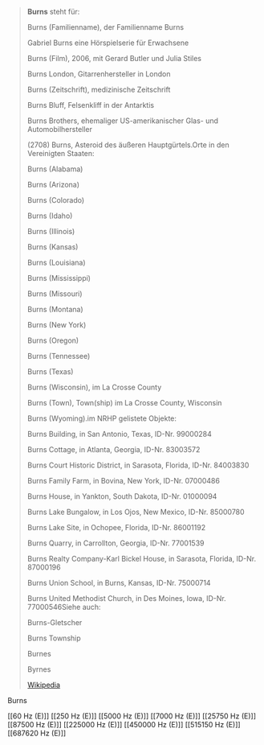 > **Burns** steht für:
>
> 
>
> Burns (Familienname), der Familienname Burns
>
> Gabriel Burns eine Hörspielserie für Erwachsene
>
> Burns (Film), 2006, mit Gerard Butler und Julia Stiles
>
> Burns London, Gitarrenhersteller in London
>
> Burns (Zeitschrift), medizinische Zeitschrift
>
> Burns Bluff, Felsenkliff in der Antarktis
>
> Burns Brothers, ehemaliger US-amerikanischer Glas- und Automobilhersteller
>
> (2708) Burns, Asteroid des äußeren Hauptgürtels.Orte in den Vereinigten Staaten:
>
> 
>
> Burns (Alabama)
>
> Burns (Arizona)
>
> Burns (Colorado)
>
> Burns (Idaho)
>
> Burns (Illinois)
>
> Burns (Kansas)
>
> Burns (Louisiana)
>
> Burns (Mississippi)
>
> Burns (Missouri)
>
> Burns (Montana)
>
> Burns (New York)
>
> Burns (Oregon)
>
> Burns (Tennessee)
>
> Burns (Texas)
>
> Burns (Wisconsin), im La Crosse County
>
> Burns (Town), Town(ship) im La Crosse County, Wisconsin
>
> Burns (Wyoming).im NRHP gelistete Objekte:
>
> 
>
> Burns Building, in San Antonio, Texas, ID-Nr. 99000284
>
> Burns Cottage, in Atlanta, Georgia, ID-Nr. 83003572
>
> Burns Court Historic District, in Sarasota, Florida, ID-Nr. 84003830
>
> Burns Family Farm, in Bovina, New York, ID-Nr. 07000486
>
> Burns House, in Yankton, South Dakota, ID-Nr. 01000094
>
> Burns Lake Bungalow, in Los Ojos, New Mexico, ID-Nr. 85000780
>
> Burns Lake Site, in Ochopee, Florida, ID-Nr. 86001192
>
> Burns Quarry, in Carrollton, Georgia, ID-Nr. 77001539
>
> Burns Realty Company-Karl Bickel House, in Sarasota, Florida, ID-Nr. 87000196
>
> Burns Union School, in Burns, Kansas, ID-Nr. 75000714
>
> Burns United Methodist Church, in Des Moines, Iowa, ID-Nr. 77000546Siehe auch:
>
> 
>
> Burns-Gletscher
>
> Burns Township
>
> Burnes
>
> Byrnes
>
> [Wikipedia](https://de.wikipedia.org/wiki/Burns)

Burns

[[60 Hz (E)]]
[[250 Hz (E)]]
[[5000 Hz (E)]]
[[7000 Hz (E)]]
[[25750 Hz (E)]]
[[87500 Hz (E)]]
[[225000 Hz (E)]]
[[450000 Hz (E)]]
[[515150 Hz (E)]]
[[687620 Hz (E)]]